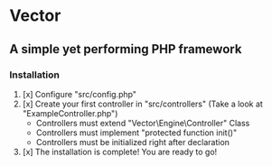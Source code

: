 # Vector
## A simple yet performing PHP framework

### Installation
1. [x] Configure "src/config.php"
2. [x] Create your first controller in "src/controllers" (Take a look at "ExampleController.php")
   - Controllers must extend "Vector\Engine\Controller" Class
   - Controllers must implement "protected function init()"
   - Controllers must be initialized right after declaration
3. [x] The installation is complete! You are ready to go!